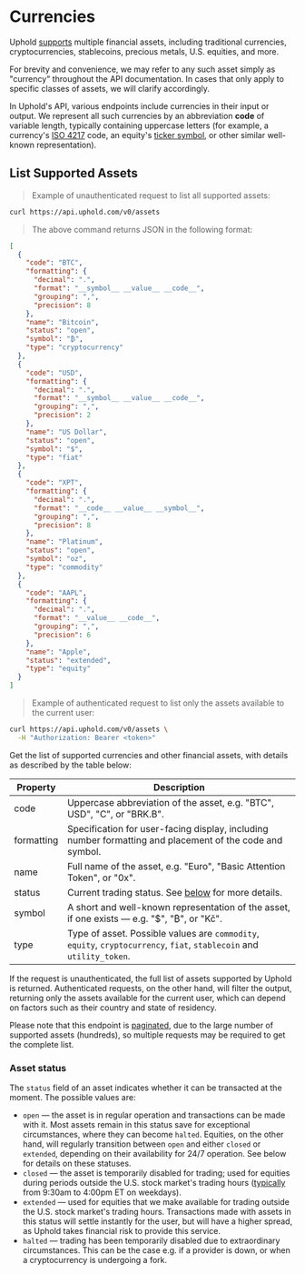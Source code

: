 # Currencies

Uphold [supports](https://uphold.com/en/transparency) multiple financial assets,
 including traditional currencies, cryptocurrencies, stablecoins, precious metals, U.S. equities, and more.

<aside class="notice">
  For brevity and convenience, we may refer to any such asset simply as "currency" throughout the API documentation.
  In cases that only apply to specific classes of assets, we will clarify accordingly.
</aside>

In Uphold's API, various endpoints include currencies in their input or output.
We represent all such currencies by an abbreviation **code** of variable length, typically containing uppercase letters
(for example, a currency's [ISO 4217](https://en.wikipedia.org/wiki/ISO_4217) code,
an equity's [ticker symbol](https://en.wikipedia.org/wiki/Ticker_symbol),
or other similar well-known representation).

## List Supported Assets

> Example of unauthenticated request to list all supported assets:

```bash
curl https://api.uphold.com/v0/assets
```

> The above command returns JSON in the following format:

```json
[
  {
    "code": "BTC",
    "formatting": {
      "decimal": ".",
      "format": "__symbol__ __value__ __code__",
      "grouping": ",",
      "precision": 8
    },
    "name": "Bitcoin",
    "status": "open",
    "symbol": "₿",
    "type": "cryptocurrency"
  },
  {
    "code": "USD",
    "formatting": {
      "decimal": ".",
      "format": "__symbol__ __value__ __code__",
      "grouping": ",",
      "precision": 2
    },
    "name": "US Dollar",
    "status": "open",
    "symbol": "$",
    "type": "fiat"
  },
  {
    "code": "XPT",
    "formatting": {
      "decimal": ".",
      "format": "__code__ __value__ __symbol__",
      "grouping": ",",
      "precision": 8
    },
    "name": "Platinum",
    "status": "open",
    "symbol": "oz",
    "type": "commodity"
  },
  {
    "code": "AAPL",
    "formatting": {
      "decimal": ".",
      "format": "__value__ __code__",
      "grouping": ",",
      "precision": 6
    },
    "name": "Apple",
    "status": "extended",
    "type": "equity"
  }
]
```

> Example of authenticated request to list only the assets available to the current user:

```bash
curl https://api.uphold.com/v0/assets \
  -H "Authorization: Bearer <token>"
```

Get the list of supported currencies and other financial assets, with details as described by the table below:

Property   | Description
---------- | --------------------------------------------------------------------------------------------------------
code       | Uppercase abbreviation of the asset, e.g. "BTC", USD", "C", or "BRK.B".
formatting | Specification for user-facing display, including number formatting and placement of the code and symbol.
name       | Full name of the asset, e.g. "Euro", "Basic Attention Token", or "0x".
status     | Current trading status. See [below](#asset-status) for more details.
symbol     | A short and well-known representation of the asset, if one exists — e.g. "$", "₿", or "Kč".
type       | Type of asset. Possible values are `commodity`, `equity`, `cryptocurrency`, `fiat`, `stablecoin` and `utility_token`.

If the request is unauthenticated, the full list of assets supported by Uphold is returned.
Authenticated requests, on the other hand, will filter the output, returning only the assets available for the current user, which can depend on factors such as their country and state of residency.

Please note that this endpoint is [paginated](#pagination), due to the large number of supported assets (hundreds), so multiple requests may be required to get the complete list.

### Asset status

The `status` field of an asset indicates whether it can be transacted at the moment.
The possible values are:

* `open` — the asset is in regular operation and transactions can be made with it.
  Most assets remain in this status save for exceptional circumstances, where they can become `halted`.
  Equities, on the other hand, will regularly transition between `open` and either `closed` or `extended`,
  depending on their availability for 24/7 operation. See below for details on these statuses.
* `closed` — the asset is temporarily disabled for trading;
  used for equities during periods outside the U.S. stock market's trading hours
  ([typically](https://www.nasdaq.com/stock-market-trading-hours-for-nasdaq) from 9:30am to 4:00pm ET on weekdays).
* `extended` — used for equities that we make available for trading outside the U.S. stock market's trading hours.
  Transactions made with assets in this status will settle instantly for the user,
  but will have a higher spread, as Uphold takes financial risk to provide this service.
* `halted` — trading has been temporarily disabled due to extraordinary circumstances.
  This can be the case e.g. if a provider is down, or when a cryptocurrency is undergoing a fork.
